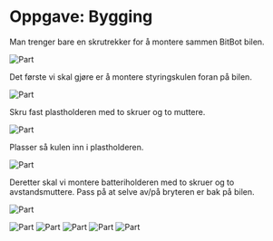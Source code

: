 # Oppgave: Bygging

Man trenger bare en skrutrekker for å montere sammen BitBot bilen.

![Part](part-1.jpg)

Det første vi skal gjøre er å montere styringskulen foran på bilen.

![Part](part-2.jpg)

Skru fast plastholderen med to skruer og to muttere.

![Part](part-3.jpg)

Plasser så kulen inn i plastholderen.

![Part](part-4.jpg)

Deretter skal vi montere batteriholderen med to skruer og to avstandsmuttere.
Pass på at selve av/på bryteren er bak på bilen.

![Part](part-5.jpg)

![Part](part-6.jpg)
![Part](part-7.jpg)
![Part](part-8.jpg)
![Part](part-9.jpg)
![Part](part-10.jpg)
